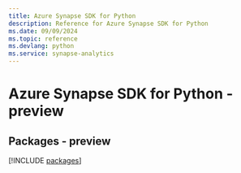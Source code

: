 ```yaml
---
title: Azure Synapse SDK for Python
description: Reference for Azure Synapse SDK for Python
ms.date: 09/09/2024
ms.topic: reference
ms.devlang: python
ms.service: synapse-analytics
---
```

# Azure Synapse SDK for Python - preview
## Packages - preview
[!INCLUDE [packages](synapse-index.md)]